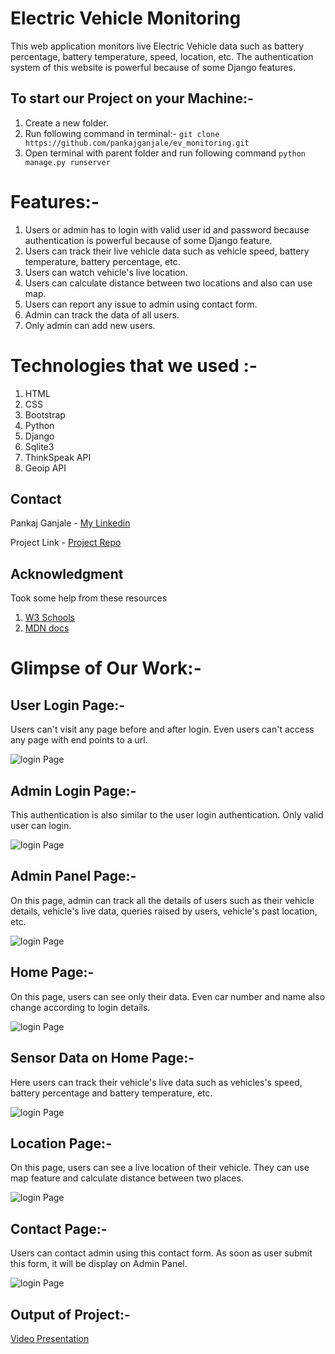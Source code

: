 # Electric Vehicle Monitoring
This web application monitors live Electric Vehicle data such as battery percentage, battery temperature, speed, location, etc. The authentication system of this website is powerful because of some Django features.

## To start our Project on your Machine:-
1. Create a new folder.
2. Run following command in terminal:- ```git clone https://github.com/pankajganjale/ev_monitoring.git```
3. Open terminal with parent folder and run following command ```python manage.py runserver```

# Features:-
1. Users or admin has to login with valid user id and password because authentication is powerful because of some Django feature.
2. Users can track their live vehicle data such as vehicle speed, battery temperature, battery percentage, etc.
3. Users can watch vehicle's live location.
4. Users can calculate distance between two locations and also can use map.
5. Users can report any issue to admin using contact form.
6. Admin can track the data of all users.
7. Only admin can add new users.

# Technologies that we used :-
1. HTML
2. CSS
3. Bootstrap
4. Python
5. Django
6. Sqlite3
7. ThinkSpeak API
8. Geoip API
   
## Contact

Pankaj Ganjale - [My Linkedin](https://linkedin.com/in/pankajganjale)

Project Link - [Project Repo](https://github.com/pankajganjale/ev_monitoring.git)

## Acknowledgment
Took some help from these resources 
1) [W3 Schools](https://www.w3schools.com)
2) [MDN docs](https://developer.mozilla.org/en-US/)


# Glimpse of Our Work:-

## User Login Page:-
Users can't visit any page before and after login. Even users can't access any page with end points to a url.

![login Page](https://github.com/pankajganjale/ev_monitoring/blob/master/output_images/user_login.PNG?raw=true)


## Admin Login Page:-
This authentication is also similar to the user login authentication. Only valid user can login.

![login Page](https://github.com/pankajganjale/ev_monitoring/blob/master/output_images/admin_login.PNG?raw=true)


## Admin Panel Page:-
On this page, admin can track all the details of users such as their vehicle details, vehicle's live data, queries raised by users, vehicle's past location, etc.

![login Page](https://github.com/pankajganjale/ev_monitoring/blob/master/output_images/admin_panel.PNG?raw=true)


## Home Page:-
On this page, users can see only their data. Even car number and name also change according to login details.

![login Page](https://github.com/pankajganjale/ev_monitoring/blob/master/output_images/home.PNG?raw=true)


## Sensor Data on Home Page:-
Here users can track their vehicle's live data such as vehicles's speed, battery percentage and battery temperature, etc.

![login Page](https://github.com/pankajganjale/ev_monitoring/blob/master/output_images/sensor.PNG?raw=true)


## Location Page:-
On this page, users can see a live location of their vehicle. They can use map feature and calculate distance between two places.

![login Page](https://github.com/pankajganjale/ev_monitoring/blob/master/output_images/location.PNG?raw=true)


## Contact Page:-
Users can contact admin using this contact form. As soon as user submit this form, it will be display on Admin Panel.

![login Page](https://github.com/pankajganjale/ev_monitoring/blob/master/output_images/contact.PNG?raw=true)


## Output of Project:- 
[Video Presentation](https://drive.google.com/file/d/10fZjMKPF1-vF0VAHafxzVNVtwUvKvpi5/view?usp=sharing)

